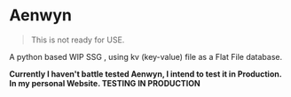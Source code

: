 # Aenwyn

> This is not ready for USE.
 
A python based WIP SSG , using kv (key-value) file as a Flat File database. 

**Currently I haven't battle tested Aenwyn, I intend to test it in Production. In my personal Website. TESTING IN PRODUCTION**

